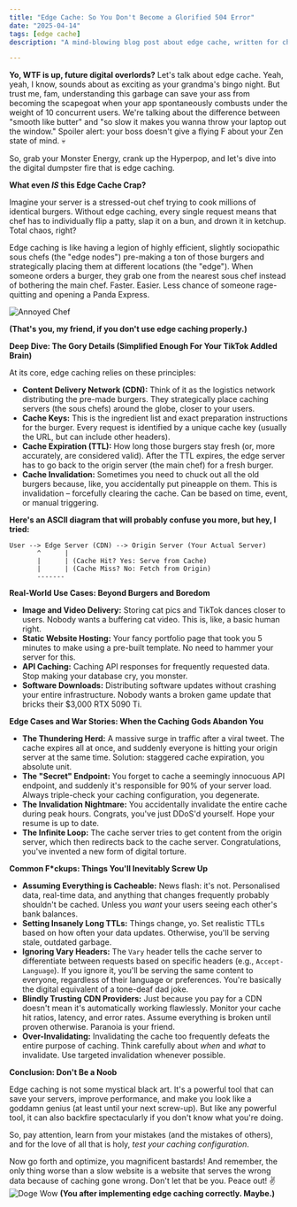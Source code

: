 ```yaml
---
title: "Edge Cache: So You Don't Become a Glorified 504 Error"
date: "2025-04-14"
tags: [edge cache]
description: "A mind-blowing blog post about edge cache, written for chaotic Gen Z engineers. Because nobody wants their app to be slower than dial-up."

---
```


**Yo, WTF is up, future digital overlords?** Let's talk about edge cache. Yeah, yeah, I know, sounds about as exciting as your grandma's bingo night. But trust me, fam, understanding this garbage can save your ass from becoming the scapegoat when your app spontaneously combusts under the weight of 10 concurrent users. We're talking about the difference between "smooth like butter" and "so slow it makes you wanna throw your laptop out the window." Spoiler alert: your boss doesn't give a flying F about your Zen state of mind. 💀

So, grab your Monster Energy, crank up the Hyperpop, and let's dive into the digital dumpster fire that is edge caching.

**What even *IS* this Edge Cache Crap?**

Imagine your server is a stressed-out chef trying to cook millions of identical burgers. Without edge caching, every single request means that chef has to individually flip a patty, slap it on a bun, and drown it in ketchup. Total chaos, right?

Edge caching is like having a legion of highly efficient, slightly sociopathic sous chefs (the "edge nodes") pre-making a ton of those burgers and strategically placing them at different locations (the "edge"). When someone orders a burger, they grab one from the nearest sous chef instead of bothering the main chef. Faster. Easier. Less chance of someone rage-quitting and opening a Panda Express.

![Annoyed Chef](https://i.kym-cdn.com/entries/icons/original/000/030/967/spongebob.jpg)

**(That's you, my friend, if you don't use edge caching properly.)**

**Deep Dive: The Gory Details (Simplified Enough For Your TikTok Addled Brain)**

At its core, edge caching relies on these principles:

*   **Content Delivery Network (CDN):** Think of it as the logistics network distributing the pre-made burgers. They strategically place caching servers (the sous chefs) around the globe, closer to your users.
*   **Cache Keys:** This is the ingredient list and exact preparation instructions for the burger. Every request is identified by a unique cache key (usually the URL, but can include other headers).
*   **Cache Expiration (TTL):** How long those burgers stay fresh (or, more accurately, are considered valid). After the TTL expires, the edge server has to go back to the origin server (the main chef) for a fresh burger.
*   **Cache Invalidation:** Sometimes you need to chuck out all the old burgers because, like, you accidentally put pineapple on them. This is invalidation – forcefully clearing the cache. Can be based on time, event, or manual triggering.

**Here's an ASCII diagram that will probably confuse you more, but hey, I tried:**

```
User --> Edge Server (CDN) --> Origin Server (Your Actual Server)
       ^      |
       |      | (Cache Hit? Yes: Serve from Cache)
       |      | (Cache Miss? No: Fetch from Origin)
       -------
```

**Real-World Use Cases: Beyond Burgers and Boredom**

*   **Image and Video Delivery:** Storing cat pics and TikTok dances closer to users. Nobody wants a buffering cat video. This is, like, a basic human right.
*   **Static Website Hosting:** Your fancy portfolio page that took you 5 minutes to make using a pre-built template. No need to hammer your server for this.
*   **API Caching:** Caching API responses for frequently requested data. Stop making your database cry, you monster.
*   **Software Downloads:** Distributing software updates without crashing your entire infrastructure. Nobody wants a broken game update that bricks their $3,000 RTX 5090 Ti.

**Edge Cases and War Stories: When the Caching Gods Abandon You**

*   **The Thundering Herd:** A massive surge in traffic after a viral tweet. The cache expires all at once, and suddenly everyone is hitting your origin server at the same time. Solution: staggered cache expiration, you absolute unit.
*   **The "Secret" Endpoint:** You forget to cache a seemingly innocuous API endpoint, and suddenly it's responsible for 90% of your server load. Always triple-check your caching configuration, you degenerate.
*   **The Invalidation Nightmare:** You accidentally invalidate the entire cache during peak hours. Congrats, you've just DDoS'd yourself. Hope your resume is up to date.
*   **The Infinite Loop:** The cache server tries to get content from the origin server, which then redirects back to the cache server. Congratulations, you've invented a new form of digital torture.

**Common F\*ckups: Things You'll Inevitably Screw Up**

*   **Assuming Everything is Cacheable:** News flash: it's not. Personalised data, real-time data, and anything that changes frequently probably shouldn't be cached. Unless you *want* your users seeing each other's bank balances.
*   **Setting Insanely Long TTLs:** Things change, yo. Set realistic TTLs based on how often your data updates. Otherwise, you'll be serving stale, outdated garbage.
*   **Ignoring Vary Headers:** The `Vary` header tells the cache server to differentiate between requests based on specific headers (e.g., `Accept-Language`). If you ignore it, you'll be serving the same content to everyone, regardless of their language or preferences. You're basically the digital equivalent of a tone-deaf dad joke.
*   **Blindly Trusting CDN Providers:** Just because you pay for a CDN doesn't mean it's automatically working flawlessly. Monitor your cache hit ratios, latency, and error rates. Assume everything is broken until proven otherwise. Paranoia is your friend.
*   **Over-Invalidating:** Invalidating the cache too frequently defeats the entire purpose of caching. Think carefully about *when* and *what* to invalidate. Use targeted invalidation whenever possible.

**Conclusion: Don't Be a Noob**

Edge caching is not some mystical black art. It's a powerful tool that can save your servers, improve performance, and make you look like a goddamn genius (at least until your next screw-up). But like any powerful tool, it can also backfire spectacularly if you don't know what you're doing.

So, pay attention, learn from your mistakes (and the mistakes of others), and for the love of all that is holy, *test your caching configuration*.

Now go forth and optimize, you magnificent bastards! And remember, the only thing worse than a slow website is a website that serves the wrong data because of caching gone wrong. Don't let that be you. Peace out! ✌️
![Doge Wow](https://i.kym-cdn.com/entries/icons/original/000/013/562/doge.jpg)
**(You after implementing edge caching correctly. Maybe.)**
